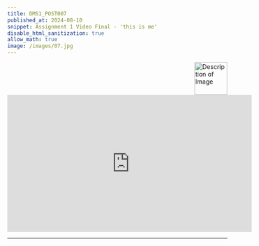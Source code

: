 ```yaml
---
title: DMS1_POST007
published_at: 2024-08-10
snippet: Assignment 1 Video Final - 'this is me'
disable_html_sanitization: true
allow_math: true
image: /images/07.jpg
---
```


<img src="https://www.hardjewelry.com/cdn/shop/files/ezgif.com-gif-maker_3.gif?v=1649272041" alt="Description of Image" style="float:right; margin-left:20px; width:75px; height:auto;">


<iframe width="560" height="315" src="https://www.youtube.com/embed/hUJtYjv88Do?si=onq1NNg_xQfoLWKj" title="YouTube video player" frameborder="0" allow="accelerometer; autoplay; clipboard-write; encrypted-media; gyroscope; picture-in-picture; web-share" referrerpolicy="strict-origin-when-cross-origin" allowfullscreen></iframe>

<script type="module">

    console.log (`hello world! 🚀`)

    const iframe  = document.getElementById (`Assignment1_Draft`)
    iframe.width  = iframe.parentNode.scrollWidth
    iframe.height = iframe.width * 9 / 16

</script>
---